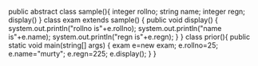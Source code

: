 public abstract class sample(){
integer rollno;
string name;
integer regn;
display()
}
class exam extends sample()
{
public void display()
{
system.out.println("rollno is"+e.rollno);
system.out.println("name is"+e.name);
system.out.println("regn is"+e.regn);
}
}
class prior(){
public static void main(string[] args)
{
exam e=new exam;
e.rollno=25;
e.name="murty";
e.regn=225;
e.display();
}
}
